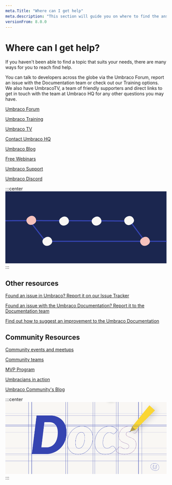 ```yaml
---
meta.Title: "Where can I get help" 
meta.description: "This section will guide you on where to find the answers for any questions you may have."
versionFrom: 8.0.0
---
```

# Where can I get help?

If you haven't been able to find a topic that suits your needs, there are many ways for you to reach find help.

You can talk to developers across the globe via the Umbraco Forum, report an issue with the Documentation team or check out our Training options. We also have UmbracoTV, a team of friendly supporters and direct links to get in touch with the team at Umbraco HQ for any other questions you may have.

[Umbraco Forum](https://our.umbraco.com/forum/)

[Umbraco Training](https://umbraco.com/training/)

[Umbraco TV](https://umbraco.tv/)

[Contact Umbraco HQ](https://umbraco.com/contact-us/)

[Umbraco Blog](https://umbraco.com/blog/)

[Free Webinars](https://umbraco.com/products/free-umbraco-webinars/)

[Umbraco Support](https://umbraco.com/products/umbraco-support/what-is-umbraco-support/)

[Umbraco Discord](https://discord.gg/umbraco)

:::center
![Umbraco support](images/U_PRs.png)
:::

## Other resources

[Found an issue in Umbraco? Report it on our Issue Tracker](https://github.com/umbraco/Umbraco-CMS/issues)

[Found an issue with the Umbraco Documentation? Report it to the Documentation team](https://github.com/umbraco/UmbracoDocs)

[Find out how to suggest an improvement to the Umbraco Documentation](../../Contribute/)

## Community Resources

[Community events and meetups](https://community.umbraco.com/events/)

[Community teams](https://community.umbraco.com/community-teams/)

[MVP Program](https://community.umbraco.com/mvp-program/)

[Umbracians in action](https://community.umbraco.com/umbracians-in-action/)

[Umbraco Community's Blog](https://umbraco.com/blog/category/community)

:::center
![Umbraco community](images/U_Docs.png)
:::
